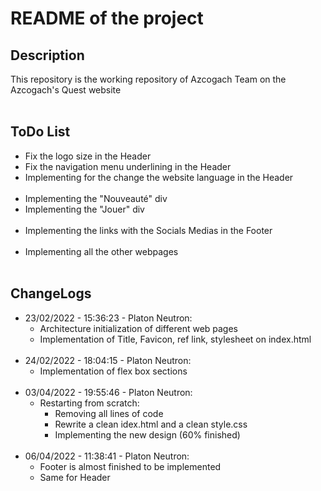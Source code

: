 # README of the project

## Description

This repository is the working repository of Azcogach Team on the Azcogach's Quest website
<br></br>

## ToDo List

- Fix the logo size in the Header
- Fix the navigation menu underlining in the Header
- Implementing for the change the website language in the Header
<br></br>
- Implementing the "Nouveauté" div
- Implementing the "Jouer" div
<br></br>
- Implementing the links with the Socials Medias in the Footer
<br></br>
- Implementing all the other webpages
<br></br>

## ChangeLogs

- 23/02/2022 - 15:36:23 - Platon Neutron:
  - Architecture initialization of different web pages
  - Implementation of Title, Favicon, ref link, stylesheet on index.html
<br></br>
- 24/02/2022 - 18:04:15 - Platon Neutron:
  - Implementation of flex box sections
<br></br>
- 03/04/2022 - 19:55:46 - Platon Neutron:
  - Restarting from scratch:
    - Removing all lines of code
    - Rewrite a clean idex.html and a clean style.css
    - Implementing the new design (60% finished)
<br></br>
- 06/04/2022 - 11:38:41 - Platon Neutron:
  - Footer is almost finished to be implemented
  - Same for Header
<br></br>